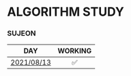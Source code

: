# ALGORITHM STUDY
### SUJEON

| DAY | WORKING |
| :--: | :--: |
| [2021/08/13](https://github.com/k010103/algo-study/tree/sujeon/210813)| ✅ |

